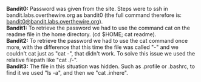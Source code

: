 **Bandit0:** Password was given from the site. Steps were to ssh in bandit.labs.overthewire.org as bandit0 (the full command therefore is: bandit0@bandit.labs.overthewire.org).  
**Bandit1:** To retrieve the password we had to use the command cat on the readme file in the home directory. (cd $HOME; cat readme).  
**Bandit2:** To retrieve the password we had to use the cat command once more, with the difference that this time the file was called "-" and we couldn't cat just as "cat -", that didn't work. To solve this issue we used the relative filepath like "cat ./-".  
**Bandit3:** The file in this situation was hidden. Such as .profile or .bashrc, to find it we used "ls -a", and then we "cat .inhere".  
